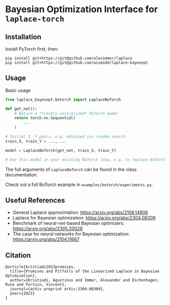 # Bayesian Optimization Interface for `laplace-torch`

## Installation

Install PyTorch first, then:

```
pip install git+https://git@github.com/aleximmer/laplace
pip install git+https://git@github.com/wiseodd/laplace-bayesopt
```


## Usage

Basic usage

``` python
from laplace_bayesopt.botorch import LaplaceBoTorch

def get_net():
    # Return a *freshly-initialized* PyTorch model
    return torch.nn.Sequential(
        ...
    )

# Initial X, Y pairs, e.g. obtained via random search
train_X, train_Y = ..., ...

model = LaplaceBoTorch(get_net, train_X, train_Y)

# Use this model in your existing BoTorch loop, e.g. to replace BoTorch's MultiTaskGP model.
```

The full arguments of `LaplaceBoTorch` can be found in the class documentation.

Check out a full BoTorch example in `examples/botorch/experiments.py`.


## Useful References

* General Laplace approximation: <https://arxiv.org/abs/2106.14806>
* Laplace for Bayesian optimization: <https://arxiv.org/abs/2304.08309>
* Benchmark of neural-net-based Bayesian optimizers: <https://arxiv.org/abs/2305.20028>
* The case for neural networks for Bayesian optimization: <https://arxiv.org/abs/2104.11667>


## Citation

```
@article{kristiadi2023promises,
  title={Promises and Pitfalls of the Linearized Laplace in Bayesian Optimization},
  author={Kristiadi, Agustinus and Immer, Alexander and Eschenhagen, Runa and Fortuin, Vincent},
  journal={arXiv preprint arXiv:2304.08309},
  year={2023}
}
```
